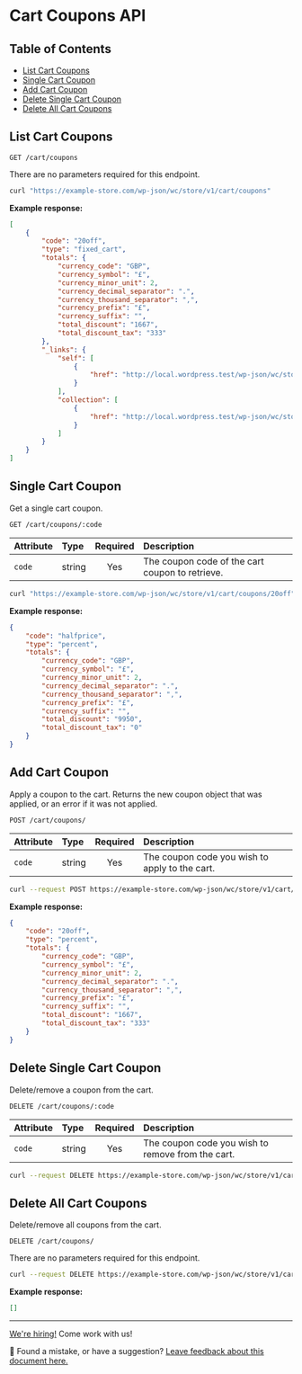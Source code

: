 # Cart Coupons API <!-- omit in toc -->

## Table of Contents <!-- omit in toc -->

- [List Cart Coupons](#list-cart-coupons)
- [Single Cart Coupon](#single-cart-coupon)
- [Add Cart Coupon](#add-cart-coupon)
- [Delete Single Cart Coupon](#delete-single-cart-coupon)
- [Delete All Cart Coupons](#delete-all-cart-coupons)

## List Cart Coupons

```http
GET /cart/coupons
```

There are no parameters required for this endpoint.

```sh
curl "https://example-store.com/wp-json/wc/store/v1/cart/coupons"
```

**Example response:**

```json
[
	{
		"code": "20off",
		"type": "fixed_cart",
		"totals": {
			"currency_code": "GBP",
			"currency_symbol": "£",
			"currency_minor_unit": 2,
			"currency_decimal_separator": ".",
			"currency_thousand_separator": ",",
			"currency_prefix": "£",
			"currency_suffix": "",
			"total_discount": "1667",
			"total_discount_tax": "333"
		},
		"_links": {
			"self": [
				{
					"href": "http://local.wordpress.test/wp-json/wc/store/v1/cart/coupons/20off"
				}
			],
			"collection": [
				{
					"href": "http://local.wordpress.test/wp-json/wc/store/v1/cart/coupons"
				}
			]
		}
	}
]
```

## Single Cart Coupon

Get a single cart coupon.

```http
GET /cart/coupons/:code
```

| Attribute | Type   | Required | Description                                     |
| :-------- | :----- | :------: | :---------------------------------------------- |
| `code`    | string |   Yes    | The coupon code of the cart coupon to retrieve. |

```sh
curl "https://example-store.com/wp-json/wc/store/v1/cart/coupons/20off"
```

**Example response:**

```json
{
	"code": "halfprice",
	"type": "percent",
	"totals": {
		"currency_code": "GBP",
		"currency_symbol": "£",
		"currency_minor_unit": 2,
		"currency_decimal_separator": ".",
		"currency_thousand_separator": ",",
		"currency_prefix": "£",
		"currency_suffix": "",
		"total_discount": "9950",
		"total_discount_tax": "0"
	}
}
```

## Add Cart Coupon

Apply a coupon to the cart. Returns the new coupon object that was applied, or an error if it was not applied.

```http
POST /cart/coupons/
```

| Attribute | Type   | Required | Description                                    |
| :-------- | :----- | :------: | :--------------------------------------------- |
| `code`    | string |   Yes    | The coupon code you wish to apply to the cart. |

```sh
curl --request POST https://example-store.com/wp-json/wc/store/v1/cart/coupons?code=20off
```

**Example response:**

```json
{
	"code": "20off",
	"type": "percent",
	"totals": {
		"currency_code": "GBP",
		"currency_symbol": "£",
		"currency_minor_unit": 2,
		"currency_decimal_separator": ".",
		"currency_thousand_separator": ",",
		"currency_prefix": "£",
		"currency_suffix": "",
		"total_discount": "1667",
		"total_discount_tax": "333"
	}
}
```

## Delete Single Cart Coupon

Delete/remove a coupon from the cart.

```http
DELETE /cart/coupons/:code
```

| Attribute | Type   | Required | Description                                       |
| :-------- | :----- | :------: | :------------------------------------------------ |
| `code`    | string |   Yes    | The coupon code you wish to remove from the cart. |

```sh
curl --request DELETE https://example-store.com/wp-json/wc/store/v1/cart/coupons/20off
```

## Delete All Cart Coupons

Delete/remove all coupons from the cart.

```http
DELETE /cart/coupons/
```

There are no parameters required for this endpoint.

```sh
curl --request DELETE https://example-store.com/wp-json/wc/store/v1/cart/coupons
```

**Example response:**

```json
[]
```

<!-- FEEDBACK -->

---

[We're hiring!](https://woocommerce.com/careers/) Come work with us!

🐞 Found a mistake, or have a suggestion? [Leave feedback about this document here.](https://github.com/woocommerce/woocommerce-gutenberg-products-block/issues/new?assignees=&labels=type%3A+documentation&template=--doc-feedback.md&title=Feedback%20on%20./src/StoreApi/docs/cart-coupons.md)

<!-- /FEEDBACK -->
